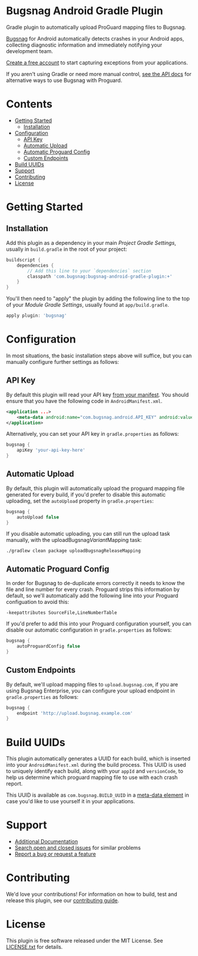 Bugsnag Android Gradle Plugin
=============================

Gradle plugin to automatically upload ProGuard mapping files to Bugsnag.

[Bugsnag](https://bugsnag.com) for Android automatically detects crashes in your Android apps, collecting diagnostic information and immediately notifying your development team.

[Create a free account](https://bugsnag.com) to start capturing exceptions from your applications.

If you aren't using Gradle or need more manual control, [see the API docs](https://bugsnag.com/docs/notifiers/android/proguard) for alternative ways to use Bugsnag with Proguard.

# Contents

- [Getting Started](#getting-started)
    - [Installation](#installation)
- [Configuration](#configuration)
    - [API Key](#api-key)
    - [Automatic Upload](#automatic-upload)
    - [Automatic Proguard Config](#automatic-proguard-config)
    - [Custom Endpoints](#custom-endpoints)
- [Build UUIDs](#build-uuids)
- [Support](#support)
- [Contributing](#contributing)
- [License](#license)


# Getting Started

## Installation

Add this plugin as a dependency in your main *Project Gradle Settings*, usually in `build.gradle` in the root of your project:

```groovy
buildscript {
    dependencies {
        // Add this line to your `dependencies` section
        classpath 'com.bugsnag:bugsnag-android-gradle-plugin:+'
    }
}
```

You'll then need to "apply" the plugin by adding the following line to the top of your *Module Gradle Settings*, usually found at `app/build.gradle`.

```groovy
apply plugin: 'bugsnag'
```


# Configuration

In most situations, the basic installation steps above will suffice, but you can manually configure further settings as follows:

## API Key

By default this plugin will read your API key [from your manifest](https://github.com/bugsnag/bugsnag-android#configuring-your-androidmanifest). You should ensure that you have the following code in `AndroidManifest.xml`.

```xml
<application ...>
    <meta-data android:name="com.bugsnag.android.API_KEY" android:value="your-api-key-here"/>
</application>
```

Alternatively, you can set your API key in `gradle.properties` as follows:

```groovy
bugsnag {
    apiKey 'your-api-key-here'
}
```

## Automatic Upload

By default, this plugin will automatically upload the proguard mapping file generated for every build, if you'd prefer to disable this automatic uploading, set the `autoUpload` property in `gradle.properties`:

```groovy
bugsnag {
    autoUpload false
}
```

If you disable automatic uploading, you can still run the upload task manually, with the uploadBugsnag*Variant*Mapping task:

```shell
./gradlew clean package uploadBugsnagReleaseMapping
```

## Automatic Proguard Config

In order for Bugsnag to de-duplicate errors correctly it needs to know the file and line number for every crash. Proguard strips this information by default, so we'll automatically add the following line into your Proguard configuation to avoid this:

```
-keepattributes SourceFile,LineNumberTable
```

If you'd prefer to add this into your Proguard configuration yourself, you can disable our automatic configuration in `gradle.properties` as follows:

```groovy
bugsnag {
    autoProguardConfig false
}
```

## Custom Endpoints

By default, we'll upload mapping files to `upload.bugsnag.com`, if you are using Bugsnag Enterprise, you can configure your upload endpoint in `gradle.properties` as follows:

```groovy
bugsnag {
    endpoint 'http://upload.bugsnag.example.com'
}
```

# Build UUIDs

This plugin automatically generates a UUID for each build, which is inserted into your `AndroidManifest.xml` during the build process. This UUID is used to uniquely identify each build, along with your `appId` and `versionCode`, to help us determine which proguard mapping file to use with each crash report.

This UUID is available as `com.bugsnag.BUILD_UUID` in a [meta-data element](https://developer.android.com/guide/topics/manifest/meta-data-element.html) in case you'd like to use yourself it in your applications.


# Support

- [Additional Documentation](https://bugsnag.com/docs/notifiers/android/proguard)
- [Search open and closed issues](https://github.com/bugsnag/bugsnag-android-gradle-plugin/issues?utf8=✓&q=is%3Aissue) for similar problems
- [Report a bug or request a feature](https://github.com/bugsnag/bugsnag-android-gradle-plugin/issues/new)


# Contributing

We'd love your contributions! For information on how to build, test and release
this plugin, see our [contributing guide](CONTRIBUTING.md).


# License

This plugin is free software released under the MIT License. See
[LICENSE.txt](LICENSE.txt) for details.
